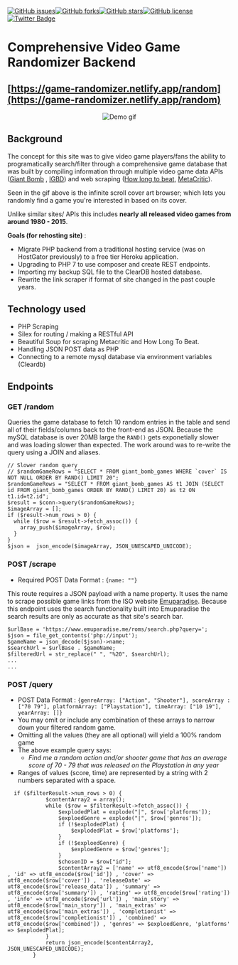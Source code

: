 
[![GitHub issues](https://img.shields.io/github/issues/ethanny2/video-game-randomizer-backend)](https://github.com/ethanny2/video-game-randomizer-backend/issues)[![GitHub forks](https://img.shields.io/github/forks/ethanny2/video-game-randomizer-backend)](https://github.com/ethanny2/video-game-randomizer-backend/network)[![GitHub stars](https://img.shields.io/github/stars/ethanny2/video-game-randomizer-backend)](https://github.com/ethanny2/video-game-randomizer-backend/stargazers)[![GitHub license](https://img.shields.io/github/license/ethanny2/video-game-randomizer-backend)](https://github.com/ethanny2/video-game-randomizer-backend)[![Twitter Badge](https://img.shields.io/badge/chat-twitter-blue.svg)](https://twitter.com/ArrayLikeObj)

# Comprehensive Video Game Randomizer Backend

## [https://game-randomizer.netlify.app/random](https://game-randomizer.netlify.app/random)


<p align="center">
  <img  src="https://media0.giphy.com/media/8K3y2mP4XiFYXs7OIL/giphy.gif" alt="Demo gif">
</p>

## Background

The concept for this site was to give video game players/fans the ability to programatically search/filter through a comprehensive game database that was built by compiling information through multiple video game data APIs ([Giant Bomb](https://www.giantbomb.com/) , [IGBD](https://www.igdb.com/discover)) and web scraping ([How long to beat](https://howlongtobeat.com/), [MetaCritic](https://www.metacritic.com/)).

Seen in the gif above is the infinite scroll cover art browser; which lets you randomly find a game you're interested in based on its cover.

Unlike similar sites/ APIs this includes **nearly all released video games from around 1980 - 2015**.

**Goals (for rehosting site)** : 
   - Migrate PHP backend from a traditional hosting service (was on HostGator previously) to a free tier Heroku application.
   - Upgrading to PHP 7 to use composer and create REST endpoints.
   - Importing my backup SQL file to the ClearDB hosted database.
   - Rewrite the link scraper if format of site changed in the past couple years.

## Technology used
- PHP Scraping
- Silex for routing / making a RESTful API
- Beautiful Soup for scraping Metacritic and How Long To Beat.
- Handling JSON POST data as PHP
- Connecting to a remote mysql database via environment variables (Cleardb)

## Endpoints

### GET /random

Queries the game database to fetch 10 random entries in the table and send all of their fields/columns back to the front-end as JSON. Because the mySQL database is over 20MB large the ```RAND()``` gets exponetially slower and was loading slower than expected. The work around was to re-write the query using a JOIN and aliases.

```
// Slower random query
// $randomGameRows = "SELECT * FROM giant_bomb_games WHERE `cover` IS NOT NULL ORDER BY RAND() LIMIT 20";
$randomGameRows = "SELECT * FROM giant_bomb_games AS t1 JOIN (SELECT id FROM giant_bomb_games ORDER BY RAND() LIMIT 20) as t2 ON t1.id=t2.id";
$result = $conn->query($randomGameRows);
$imageArray = [];
if ($result->num_rows > 0) {
  while ($row = $result->fetch_assoc()) {
    array_push($imageArray, $row);
  }
}
$json =  json_encode($imageArray, JSON_UNESCAPED_UNICODE);
```


### POST /scrape 
- Required POST Data Format : ```{name: ""}```

This route requires a JSON payload with a name property. It uses the name to scrape possible game links from the ISO website [Emuparadise](https://www.emuparadise.me/). Because this endpoint uses the search functionality built into Emuparadise the search results are only as accurate as that site's search bar.
```
$urlBase = 'https://www.emuparadise.me/roms/search.php?query=';
$json = file_get_contents('php://input');
$gameName = json_decode($json)->name;
$searchUrl = $urlBase . $gameName;
$filteredUrl = str_replace(" ", "%20", $searchUrl);
...
...
```

### POST /query
- POST Data Format : ```{genreArray: ["Action", "Shooter"], scoreArray : ["70 79"], platformArray: ["Playstation"], timeArray: ["10 19"], yearArray: []}```
- You may omit or include any combination of these arrays to narrow down your filtered random game.
- Omitting all the values (they are all optional) will yield a 100% random game
- The above example query says:
  - *Find me a random action and/or shooter game that has an average score of 70 - 79 that was released on the Playstation in any year*
- Ranges of values (score, time) are represented by a string with 2 numbers separated with a space.

```
  if ($filterResult->num_rows > 0) {
            $contentArray2 = array();
            while ($row = $filterResult->fetch_assoc()) {
                $explodedPlat = explode("|", $row['platforms']);
                $exploedGenre = explode("|", $row['genres']);
                if (!$explodedPlat) {
                    $explodedPlat = $row['platforms'];
                }
                if (!$exploedGenre) {
                    $exploedGenre = $row['genres'];
                }
                $chosenID = $row["id"];
                $contentArray2 = ['name' => utf8_encode($row['name']) , 'id' => utf8_encode($row['id']) , 'cover' => utf8_encode($row['cover']) , 'releaseDate' => utf8_encode($row['release_data']) , 'summary' => utf8_encode($row['summary']) , 'rating' => utf8_encode($row['rating']) , 'info' => utf8_encode($row['url']) , 'main_story' => utf8_encode($row['main_story']) , 'main_extras' => utf8_encode($row['main_extras']) , 'completionist' => utf8_encode($row['completionist']) , 'combined' => utf8_encode($row['combined']) , 'genres' => $exploedGenre, 'platforms' => $explodedPlat];
            }
            return json_encode($contentArray2, JSON_UNESCAPED_UNICODE);            
        }
```
